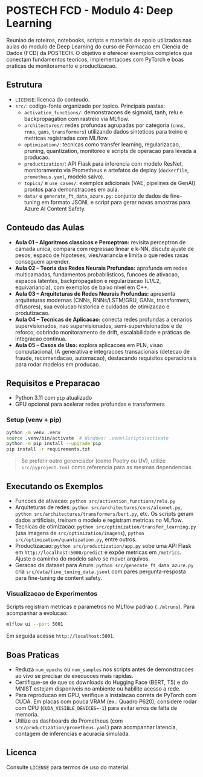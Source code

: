 # POSTECH FCD - Modulo 4: Deep Learning

Reuniao de roteiros, notebooks, scripts e materiais de apoio utilizados nas aulas do modulo de Deep Learning do curso de Formacao em Ciencia de Dados (FCD) da POSTECH. O objetivo e oferecer exemplos completos que conectam fundamentos teoricos, implementacoes com PyTorch e boas praticas de monitoramento e productizacao.

## Estrutura
- `LICENSE`: licenca do conteudo.
- `src/`: codigo-fonte organizado por topico. Principais pastas:
  - `activation_functions/`: demonstracoes de sigmoid, tanh, relu e backpropagation com rastreio via MLflow.
  - `architectures/`: redes profundas agrupadas por categoria (`cnns`, `rnns`, `gans`, `transformers`) utilizando dados sinteticos para treino e metricas registradas com MLflow.
  - `optimization/`: tecnicas como transfer learning, regularizacao, pruning, quantization, monitoreo e scripts de operacao para levada a producao.
  - `productization/`: API Flask para inferencia com modelo ResNet, monitoramento via Prometheus e artefatos de deploy (`dockerfile`, `prometheus.yaml`, modelo salvo).
  - `topics/` e `use_cases/`: exemplos adicionais (VAE, pipelines de GenAI) prontos para demonstracoes em aula.
  - `data/` e `generate_ft_data_azure.py`: conjunto de dados de fine-tuning em formato JSONL e script para gerar novas amostras para Azure AI Content Safety.

## Conteudo das Aulas
- **Aula 01 – Algoritmos classicos e Perceptron:** revisita perceptron de camada unica, compara com regressao linear e k-NN, discute ajuste de pesos, espaco de hipoteses, vies/variancia e limita o que redes rasas conseguem aprender.
- **Aula 02 – Teoria das Redes Neurais Profundas:** aprofunda em redes multicamadas, fundamentos probabilisticos, funcoes de ativacao, espacos latentes, backpropagation e regularizacao (L1/L2, equivariancia), com exemplos de baixo nivel em C++.
- **Aula 03 – Arquiteturas de Redes Neurais Profundas:** apresenta arquiteturas modernas (CNNs, RNNs/LSTM/GRU, GANs, transformers, difusores), sua evolucao historica e cuidados de otimizacao e produtizacao.
- **Aula 04 – Tecnicas de Aplicacao:** conecta redes profundas a cenarios supervisionados, nao supervisionados, semi-supervisionados e de reforco, cobrindo monitoramento de drift, escalabilidade e práticas de integracao continua.
- **Aula 05 – Casos de Uso:** explora aplicacoes em PLN, visao computacional, IA generativa e integracoes transacionais (detecao de fraude, recomendacao, automacao), destacando requisitos operacionais para rodar modelos em producao.

## Requisitos e Preparacao
- Python 3.11 com `pip` atualizado
- GPU opcional para acelerar redes profundas e transformers

### Setup (venv + pip)
```bash
python -m venv .venv
source .venv/bin/activate  # Windows: .venv\Scripts\activate
python -m pip install --upgrade pip
pip install -r requirements.txt
```
> Se preferir outro gerenciador (como Poetry ou UV), utilize `src/pyproject.toml` como referencia para as mesmas dependencias.

## Executando os Exemplos
- Funcoes de ativacao: `python src/activation_functions/relu.py`
- Arquiteturas de redes: `python src/architectures/cnns/alexnet.py`, `python src/architectures/transformers/bert.py`, etc. Os scripts geram dados artificiais, treinam o modelo e registram metricas no MLflow.
- Tecnicas de otimizacao: `python src/optimization/transfer_learning.py` (usa imagens de `src/optimization/imagens`), `python src/optimization/quantization.py`, entre outros.
- Productizacao: `python src/productization/app.py` sobe uma API Flask em `http://localhost:5000/predict` e expõe metricas em `/metrics`. Ajuste o caminho do modelo salvo se mover arquivos.
- Geracao de dataset para Azure: `python src/generate_ft_data_azure.py` cria `src/data/fine_tuning_data.jsonl` com pares pergunta-resposta para fine-tuning de content safety.

### Visualizacao de Experimentos
Scripts registram metricas e parametros no MLflow padrao (`./mlruns`). Para acompanhar a evolucao:
```bash
mlflow ui --port 5001
```
Em seguida acesse `http://localhost:5001`.

## Boas Praticas
- Reduza `num_epochs` ou `num_samples` nos scripts antes de demonstracoes ao vivo se precisar de execucoes mais rapidas.
- Certifique-se de que os downloads do Hugging Face (BERT, T5) e do MNIST estejam disponiveis no ambiente ou habilite acesso a rede.
- Para reproducao em GPU, verifique a instalacao correta de PyTorch com CUDA. Em placas com pouca VRAM (ex.: Quadro P620), considere rodar com CPU (`CUDA_VISIBLE_DEVICES=-1`) para evitar erros de falta de memoria.
- Utilize os dashboards do Prometheus (com `src/productization/prometheus.yaml`) para acompanhar latencia, contagem de inferencias e acuracia simulada.

## Licenca
Consulte `LICENSE` para termos de uso do material.
